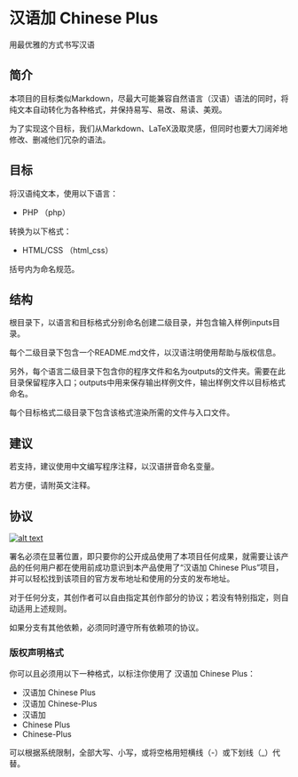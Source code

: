 # 汉语加 Chinese Plus

用最优雅的方式书写汉语

## 简介

本项目的目标类似Markdown，尽最大可能兼容自然语言（汉语）语法的同时，将纯文本自动转化为各种格式，并保持易写、易改、易读、美观。

为了实现这个目标，我们从Markdown、LaTeX汲取灵感，但同时也要大刀阔斧地修改、删减他们冗杂的语法。

## 目标

将汉语纯文本，使用以下语言：
- PHP （php）

转换为以下格式：
- HTML/CSS （html_css）

括号内为命名规范。

## 结构

根目录下，以语言和目标格式分别命名创建二级目录，并包含输入样例inputs目录。

每个二级目录下包含一个README.md文件，以汉语注明使用帮助与版权信息。

另外，每个语言二级目录下包含你的程序文件和名为outputs的文件夹。需要在此目录保留程序入口；outputs中用来保存输出样例文件，输出样例文件以目标格式命名。

每个目标格式二级目录下包含该格式渲染所需的文件与入口文件。

## 建议

若支持，建议使用中文编写程序注释，以汉语拼音命名变量。

若方便，请附英文注释。

## 协议

[![alt text](https://i.creativecommons.org/l/by-sa/4.0/88x31.png "知识共享 署名-相同方式共享 4.0 国际 许可协议")](http://creativecommons.org/licenses/by-sa/4.0/)

署名必须在显著位置，即只要你的公开成品使用了本项目任何成果，就需要让该产品的任何用户都在使用前成功意识到本产品使用了“汉语加 Chinese Plus”项目，并可以轻松找到该项目的官方发布地址和使用的分支的发布地址。

对于任何分支，其创作者可以自由指定其创作部分的协议；若没有特别指定，则自动适用上述规则。

如果分支有其他依赖，必须同时遵守所有依赖项的协议。

### 版权声明格式

你可以且必须用以下一种格式，以标注你使用了 汉语加 Chinese Plus：

- 汉语加 Chinese Plus
- 汉语加 Chinese-Plus
- 汉语加
- Chinese Plus
- Chinese-Plus

可以根据系统限制，全部大写、小写，或将空格用短横线（-）或下划线（_）代替。
